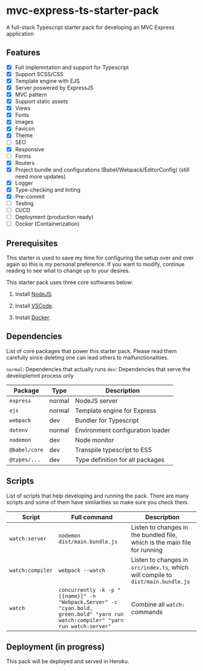 # mvc-express-ts-starter-pack

A full-stack Typescript starter pack for developing an MVC Express application

## Features

- [x] Full implemntation and support for Typescript
- [x] Support SCSS/CSS
- [x] Template engine with EJS
- [x] Server poswered by ExpressJS
- [x] MVC pattern
- [x] Support static assets
- [x] Views
- [x] Fonts
- [x] Images
- [x] Favicon
- [x] Theme
- [ ] SEO
- [x] Responsive
- [ ] Forms
- [x] Routers
- [x] Project bundle and configurations (Babel/Webpack/EditorConfig) (still need more updates)
- [x] Logger
- [x] Type-checking and linting
- [x] Pre-commit
- [ ] Testing
- [ ] CI/CD
- [ ] Deployment (production ready)
- [ ] Docker (Containerization)

## Prerequisites

This starter is used to save my time for configuring the setup over and over again so this is my personal preference. If you want to modify, continue reading to see what to change up to your desires.

This starter pack uses three core softwares below:

1. Install [NodeJS](https://nodejs.org/en/).

2. Install [VSCode](https://code.visualstudio.com/).

3. Install [Docker](https://www.docker.com/).

## Dependencies

List of core packages that power this starter pack. Please read them carefully since deleting one can lead others to malfunctionalities.

`normal`: Dependencies that actually runs
`dev`: Dependencies that serve the developlemnt process only

| Package       | Type   | Description                      |
| ------------- | ------ | -------------------------------- |
| `express`     | normal | NodeJS server                    |
| `ejs`         | normal | Template engine for Express      |
| `webpack`     | dev    | Bundler for Typescript           |
| `dotenv`      | normal | Environment configuration loader |
| `nodemon`     | dev    | Node monitor                     |
| `@babel/core` | dev    | Transpile typescript to ES5      |
| `@types/...`  | dev    | Type definition for all packages |

## Scripts

List of scripts that help developing and running the pack. There are many scripts and some of them have similarities so make sure you check them.

| Script           | Full command                                                                                                                     | Description                                                                      |
| ---------------- | -------------------------------------------------------------------------------------------------------------------------------- | -------------------------------------------------------------------------------- |
| `watch:server`   | `nodemon dist/main.bundle.js`                                                                                                    | Listen to changes in the bundled file, which is the main file for running        |
| `watch:compiler` | `webpack --watch`                                                                                                                | Listen to changes in `src/index.ts`, which will compile to `dist/main.bundle.js` |
| `watch`          | `concurrently -k -p "[{name}]" -n "Webpack,Server" -c "cyan.bold, green.bold" "yarn run watch:compiler" "yarn run watch:server"` | Combine all `watch:` commands                                                    |

## Deployment (in progress)

This pack will be deployed and served in Heroku.
